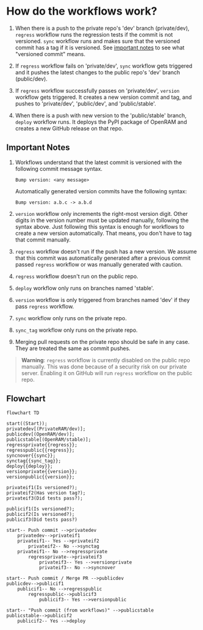 # How do the workflows work?

1. When there is a push to the private repo's 'dev' branch (private/dev),
`regress` workflow runs the regression tests if the commit is not versioned.
`sync` workflow runs and makes sure that the versioned commit has a tag if it is
versioned. See [important notes](#important-notes) to see what "versioned
commit" means.

1. If `regress` workflow fails on 'private/dev', `sync` workflow gets triggered
and it pushes the latest changes to the public repo's 'dev' branch (public/dev).

1. If `regress` workflow successfully passes on 'private/dev', `version`
workflow gets triggered. It creates a new version commit and tag, and pushes to
'private/dev', 'public/dev', and 'public/stable'.

1. When there is a push with new version to the 'public/stable' branch, `deploy`
workflow runs. It deploys the PyPI package of OpenRAM and creates a new GitHub
release on that repo.



## Important Notes

1. Workflows understand that the latest commit is versioned  with the following
commit message syntax.

    ```
    Bump version: <any message>
    ```

    Automatically generated version commits have the following syntax:

    ```
    Bump version: a.b.c -> a.b.d
    ```

1. `version` workflow only increments the right-most version digit. Other digits
in the version number must be updated manually, following the syntax above. Just
following this syntax is enough for workflows to create a new version
automatically. That means, you don't have to tag that commit manually.

1. `regress` workflow doesn't run if the push has a new version. We assume that
this commit was automatically generated after a previous commit passed `regress`
workflow or was manually generated with caution.

1. `regress` workflow doesn't run on the public repo.

1. `deploy` workflow only runs on branches named 'stable'.

1. `version` workflow is only triggered from branches named 'dev' if they pass
`regress` workflow.

1. `sync` workflow only runs on the private repo.

1. `sync_tag` workflow only runs on the private repo.

1. Merging pull requests on the private repo should be safe in any case. They
are treated the same as commit pushes.

> **Warning**: `regress` workflow is currently disabled on the public repo
> manually. This was done because of a security risk on our private server.
> Enabling it on GitHub will run `regress` workflow on the public repo.


## Flowchart
```mermaid
flowchart TD

start((Start));
privatedev[(PrivateRAM/dev)];
publicdev[(OpenRAM/dev)];
publicstable[(OpenRAM/stable)];
regressprivate{{regress}};
regresspublic{{regress}};
syncnover{{sync}};
synctag{{sync_tag}};
deploy{{deploy}};
versionprivate{{version}};
versionpublic{{version}};

privateif1(Is versioned?);
privateif2(Has version tag?);
privateif3(Did tests pass?);

publicif1(Is versioned?);
publicif2(Is versioned?);
publicif3(Did tests pass?)

start-- Push commit -->privatedev
    privatedev-->privateif1
    privateif1-- Yes -->privateif2
        privateif2-- No -->synctag
    privateif1-- No -->regressprivate
        regressprivate-->privateif3
            privateif3-- Yes -->versionprivate
            privateif3-- No -->syncnover

start-- Push commit / Merge PR -->publicdev
publicdev-->publicif1
    publicif1-- No -->regresspublic
        regresspublic-->publicif3
            publicif3-- Yes -->versionpublic

start-- "Push commit (from workflows)" -->publicstable
publicstable-->publicif2
    publicif2-- Yes -->deploy
```

